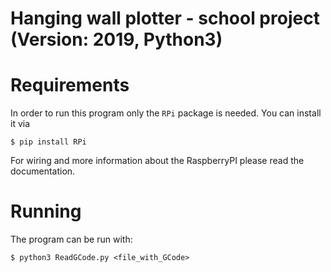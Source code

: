 # Hanging wall plotter - school project (Version: 2019, Python3)

# Requirements
In order to run this program only the `RPi` package is needed. You can install it via
```
$ pip install RPi
```

For wiring and more information about the RaspberryPI please read the documentation.

# Running
The program can be run with:
```
$ python3 ReadGCode.py <file_with_GCode>
```

